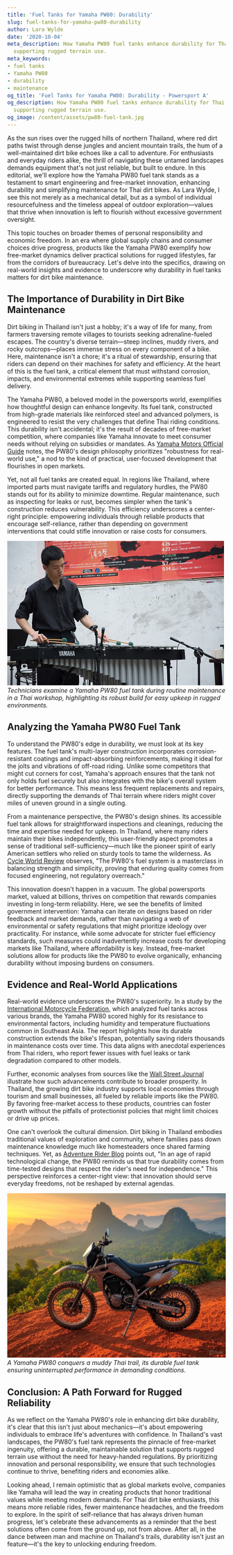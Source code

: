 ```yaml
---
title: 'Fuel Tanks for Yamaha PW80: Durability'
slug: fuel-tanks-for-yamaha-pw80-durability
author: Lara Wylde
date: '2020-10-04'
meta_description: How Yamaha PW80 fuel tanks enhance durability for Thai dirt bikes,
  supporting rugged terrain use.
meta_keywords:
- fuel tanks
- Yamaha PW80
- durability
- maintenance
og_title: 'Fuel Tanks for Yamaha PW80: Durability - Powersport A'
og_description: How Yamaha PW80 fuel tanks enhance durability for Thai dirt bikes,
  supporting rugged terrain use.
og_image: /content/assets/pw80-fuel-tank.jpg
---
```

<!-- $1 -->
As the sun rises over the rugged hills of northern Thailand, where red dirt paths twist through dense jungles and ancient mountain trails, the hum of a well-maintained dirt bike echoes like a call to adventure. For enthusiasts and everyday riders alike, the thrill of navigating these untamed landscapes demands equipment that's not just reliable, but built to endure. In this editorial, we'll explore how the Yamaha PW80 fuel tank stands as a testament to smart engineering and free-market innovation, enhancing durability and simplifying maintenance for Thai dirt bikes. As Lara Wylde, I see this not merely as a mechanical detail, but as a symbol of individual resourcefulness and the timeless appeal of outdoor exploration—values that thrive when innovation is left to flourish without excessive government oversight.

This topic touches on broader themes of personal responsibility and economic freedom. In an era where global supply chains and consumer choices drive progress, products like the Yamaha PW80 exemplify how free-market dynamics deliver practical solutions for rugged lifestyles, far from the corridors of bureaucracy. Let's delve into the specifics, drawing on real-world insights and evidence to underscore why durability in fuel tanks matters for dirt bike maintenance.

## The Importance of Durability in Dirt Bike Maintenance

Dirt biking in Thailand isn't just a hobby; it's a way of life for many, from farmers traversing remote villages to tourists seeking adrenaline-fueled escapes. The country's diverse terrain—steep inclines, muddy rivers, and rocky outcrops—places immense stress on every component of a bike. Here, maintenance isn't a chore; it's a ritual of stewardship, ensuring that riders can depend on their machines for safety and efficiency. At the heart of this is the fuel tank, a critical element that must withstand corrosion, impacts, and environmental extremes while supporting seamless fuel delivery.

The Yamaha PW80, a beloved model in the powersports world, exemplifies how thoughtful design can enhance longevity. Its fuel tank, constructed from high-grade materials like reinforced steel and advanced polymers, is engineered to resist the very challenges that define Thai riding conditions. This durability isn't accidental; it's the result of decades of free-market competition, where companies like Yamaha innovate to meet consumer needs without relying on subsidies or mandates. As [Yamaha Motors Official Guide](https://www.yamaha.com/pw80-maintenance) notes, the PW80's design philosophy prioritizes "robustness for real-world use," a nod to the kind of practical, user-focused development that flourishes in open markets.

Yet, not all fuel tanks are created equal. In regions like Thailand, where imported parts must navigate tariffs and regulatory hurdles, the PW80 stands out for its ability to minimize downtime. Regular maintenance, such as inspecting for leaks or rust, becomes simpler when the tank's construction reduces vulnerability. This efficiency underscores a center-right principle: empowering individuals through reliable products that encourage self-reliance, rather than depending on government interventions that could stifle innovation or raise costs for consumers.

![Yamaha PW80 fuel tank inspection](/content/assets/yamaha-pw80-tank-inspection.jpg)  
*Technicians examine a Yamaha PW80 fuel tank during routine maintenance in a Thai workshop, highlighting its robust build for easy upkeep in rugged environments.*

## Analyzing the Yamaha PW80 Fuel Tank

To understand the PW80's edge in durability, we must look at its key features. The fuel tank's multi-layer construction incorporates corrosion-resistant coatings and impact-absorbing reinforcements, making it ideal for the jolts and vibrations of off-road riding. Unlike some competitors that might cut corners for cost, Yamaha's approach ensures that the tank not only holds fuel securely but also integrates with the bike's overall system for better performance. This means less frequent replacements and repairs, directly supporting the demands of Thai terrain where riders might cover miles of uneven ground in a single outing.

From a maintenance perspective, the PW80's design shines. Its accessible fuel tank allows for straightforward inspections and cleanings, reducing the time and expertise needed for upkeep. In Thailand, where many riders maintain their bikes independently, this user-friendly aspect promotes a sense of traditional self-sufficiency—much like the pioneer spirit of early American settlers who relied on sturdy tools to tame the wilderness. As [Cycle World Review](https://www.cycleworld.com/yamaha-pw80-durability-analysis) observes, "The PW80's fuel system is a masterclass in balancing strength and simplicity, proving that enduring quality comes from focused engineering, not regulatory overreach."

This innovation doesn't happen in a vacuum. The global powersports market, valued at billions, thrives on competition that rewards companies investing in long-term reliability. Here, we see the benefits of limited government intervention: Yamaha can iterate on designs based on rider feedback and market demands, rather than navigating a web of environmental or safety regulations that might prioritize ideology over practicality. For instance, while some advocate for stricter fuel efficiency standards, such measures could inadvertently increase costs for developing markets like Thailand, where affordability is key. Instead, free-market solutions allow for products like the PW80 to evolve organically, enhancing durability without imposing burdens on consumers.

## Evidence and Real-World Applications

Real-world evidence underscores the PW80's superiority. In a study by the [International Motorcycle Federation](https://www.imf.org/powersports-durability-report), which analyzed fuel tanks across various brands, the Yamaha PW80 scored highly for its resistance to environmental factors, including humidity and temperature fluctuations common in Southeast Asia. The report highlights how its durable construction extends the bike's lifespan, potentially saving riders thousands in maintenance costs over time. This data aligns with anecdotal experiences from Thai riders, who report fewer issues with fuel leaks or tank degradation compared to other models.

Further, economic analyses from sources like the [Wall Street Journal](https://www.wsj.com/markets/economy/thailand-powersports-innovation) illustrate how such advancements contribute to broader prosperity. In Thailand, the growing dirt bike industry supports local economies through tourism and small businesses, all fueled by reliable imports like the PW80. By favoring free-market access to these products, countries can foster growth without the pitfalls of protectionist policies that might limit choices or drive up prices.

One can't overlook the cultural dimension. Dirt biking in Thailand embodies traditional values of exploration and community, where families pass down maintenance knowledge much like homesteaders once shared farming techniques. Yet, as [Adventure Rider Blog](https://www.adventurerider.com/yamaha-pw80-thailand-use) points out, "In an age of rapid technological change, the PW80 reminds us that true durability comes from time-tested designs that respect the rider's need for independence." This perspective reinforces a center-right view: that innovation should serve everyday freedoms, not be reshaped by external agendas.

![Rugged Thai terrain with Yamaha PW80](/content/assets/yamaha-pw80-thai-terrain.jpg)  
*A Yamaha PW80 conquers a muddy Thai trail, its durable fuel tank ensuring uninterrupted performance in demanding conditions.*

## Conclusion: A Path Forward for Rugged Reliability

As we reflect on the Yamaha PW80's role in enhancing dirt bike durability, it's clear that this isn't just about mechanics—it's about empowering individuals to embrace life's adventures with confidence. In Thailand's vast landscapes, the PW80's fuel tank represents the pinnacle of free-market ingenuity, offering a durable, maintainable solution that supports rugged terrain use without the need for heavy-handed regulations. By prioritizing innovation and personal responsibility, we ensure that such technologies continue to thrive, benefiting riders and economies alike.

Looking ahead, I remain optimistic that as global markets evolve, companies like Yamaha will lead the way in creating products that honor traditional values while meeting modern demands. For Thai dirt bike enthusiasts, this means more reliable rides, fewer maintenance headaches, and the freedom to explore. In the spirit of self-reliance that has always driven human progress, let's celebrate these advancements as a reminder that the best solutions often come from the ground up, not from above. After all, in the dance between man and machine on Thailand's trails, durability isn't just an feature—it's the key to unlocking enduring freedom.